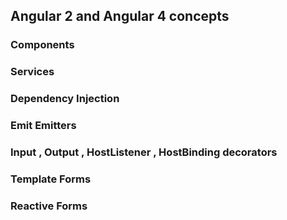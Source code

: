 ## Angular 2 and Angular 4 concepts
 ###  Components
 ###  Services
 ###  Dependency Injection
 ###  Emit Emitters
 ###  Input , Output , HostListener , HostBinding decorators
 ###  Template Forms
 ###  Reactive Forms

